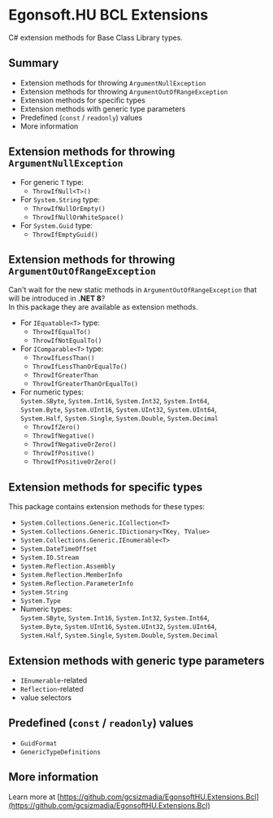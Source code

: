 ﻿# Egonsoft.HU BCL Extensions

C# extension methods for Base Class Library types.

## Summary

- Extension methods for throwing `ArgumentNullException`
- Extension methods for throwing `ArgumentOutOfRangeException`
- Extension methods for specific types
- Extension methods with generic type parameters
- Predefined (`const` / `readonly`) values
- More information

## Extension methods for throwing `ArgumentNullException`

- For generic `T` type:
  - `ThrowIfNull<T>()`
- For `System.String` type:
  - `ThrowIfNullOrEmpty()`
  - `ThrowIfNullOrWhiteSpace()`
- For `System.Guid` type:
  - `ThrowIfEmptyGuid()`

## Extension methods for throwing `ArgumentOutOfRangeException`

Can't wait for the new static methods in `ArgumentOutOfRangeException` that will be introduced in **.NET 8**?  
In this package they are available as extension methods.

- For `IEquatable<T>` type:
  - `ThrowIfEqualTo()`
  - `ThrowIfNotEqualTo()`
- For `IComparable<T>` type:
  - `ThrowIfLessThan()`
  - `ThrowIfLessThanOrEqualTo()`
  - `ThrowIfGreaterThan`
  - `ThrowIfGreaterThanOrEqualTo()`
- For numeric types:  
  `System.SByte`, `System.Int16`, `System.Int32`, `System.Int64`,  
  `System.Byte`, `System.UInt16`, `System.UInt32`, `System.UInt64`,  
  `System.Half`, `System.Single`, `System.Double`, `System.Decimal`
  - `ThrowIfZero()`
  - `ThrowIfNegative()`
  - `ThrowIfNegativeOrZero()`
  - `ThrowIfPositive()`
  - `ThrowIfPositiveOrZero()`

## Extension methods for specific types

This package contains extension methods for these types:

- `System.Collections.Generic.ICollection<T>`
- `System.Collections.Generic.IDictionary<TKey, TValue>`
- `System.Collections.Generic.IEnumerable<T>`
- `System.DateTimeOffset`
- `System.IO.Stream`
- `System.Reflection.Assembly`
- `System.Reflection.MemberInfo`
- `System.Reflection.ParameterInfo`
- `System.String`
- `System.Type`
- Numeric types:  
  `System.SByte`, `System.Int16`, `System.Int32`, `System.Int64`,  
  `System.Byte`, `System.UInt16`, `System.UInt32`, `System.UInt64`,  
  `System.Half`, `System.Single`, `System.Double`, `System.Decimal`

## Extension methods with generic type parameters

- `IEnumerable`-related
- `Reflection`-related
- value selectors

## Predefined (`const` / `readonly`) values

- `GuidFormat`
- `GenericTypeDefinitions`

## More information

Learn more at [https://github.com/gcsizmadia/EgonsoftHU.Extensions.Bcl](https://github.com/gcsizmadia/EgonsoftHU.Extensions.Bcl)
